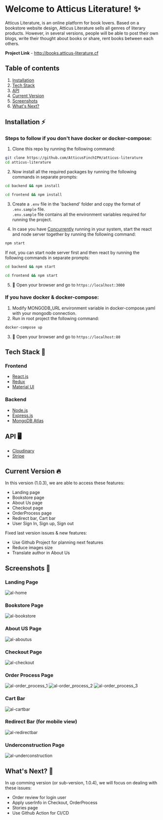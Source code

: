 # Welcome to Atticus Literature! ✨
Atticus Literature, is an online platform for book lovers. Based on a bookstore website design, Atticus Literature sells all genres of literary products. However, in several versions, people will be able to post their own blogs, write their thought about books or share, rent books between each others.

**Project Link** - http://books.atticus-literature.cf

## Table of contents
1. [Installation](#installation-zap)
2. [Tech Stack](#tech-stack-)
3. [API](#api-)
4. [Current Version](#current-version-)
5. [Screenshots](#screenshots-)
6. [What's Next?](#whats-next-)

## Installation :zap:
### Steps to follow if you don't have docker or docker-compose:  
1. Clone this repo by running the following command:
```bash
git clone https://github.com/AtticusFinchIPH/atticus-literature
cd atticus-literature
```
2. Now install all the required packages by running the following commands in separate prompts:
```bash
cd backend && npm install
```
```bash
cd frontend && npm install
```
3. Create a `.env` file in the 'backend' folder and copy the format of `.env.sample` file.  
`.env.sample` file contains all the environment variables required for running the project.  

4. In case you have [Concurrently](https://www.npmjs.com/package/concurrently) running in your system, start the react and node server together by running the following command:
```bash
npm start
```
If not, you can start node server first and then react by running the following commands in separate prompts:
```bash
cd backend && npm start
```
```bash
cd frontend && npm start
```
5. 🎉  Open your browser and go to  `https://localhost:3000`
### If you have docker & docker-compose:
1. Modify MONGODB_URL environment variable in docker-compose.yaml with your mongodb connection.  
2. Run in root project the following command:
```bash
docker-compose up
```
3. 🎉  Open your browser and go to  `https://localhost:80`

## Tech Stack &#128640;
### Frontend
- [React.js](https://reactjs.org/)
- [Redux](https://redux.js.org/)
- [Material UI](https://material-ui.com/)
### Backend
- [Node.js](https://nodejs.org/en/)
- [Express.js](https://expressjs.com/)
- [MongoDB Atlas](https://www.mongodb.com/cloud/atlas)
 
## API &#128421;
- [Cloudinary](https://cloudinary.com/)
- [Stripe](https://stripe.com/)

## Current Version &#128293;
In this version (1.0.3), we are able to access these features:
- Landing page
- Bookstore page
- About Us page
- Checkout page
- OrderProcess page
- Redirect bar, Cart bar
- User Sign In, Sign up, Sign out<br>

Fixed last version issues & new features:
- Use Github Project for planning next features
- Reduce images size
- Translate author in About Us

## Screenshots &#128248;
### Landing Page ###
![al-home](https://user-images.githubusercontent.com/45216222/110588413-47c23a00-8175-11eb-9849-c43fe3b35d73.png)
### Bookstore Page ###
![al-bookstore](https://user-images.githubusercontent.com/45216222/110588400-43961c80-8175-11eb-807d-88c19e54702d.png)
### About US Page ###
![al-aboutus](https://user-images.githubusercontent.com/45216222/110588385-3e38d200-8175-11eb-82a7-19aa71038f33.png)
### Checkout Page
![al-checkout](https://user-images.githubusercontent.com/45216222/110588409-46910d00-8175-11eb-8dd2-a9a4af637c96.png)
### Order Process Page
![al-order_process_1](https://user-images.githubusercontent.com/45216222/110588418-48f36700-8175-11eb-85bb-1786e3518c4b.png)
![al-order_process_2](https://user-images.githubusercontent.com/45216222/110588448-50b30b80-8175-11eb-8b8b-0fe4c9e5eb50.png)
![al-order_process_3](https://user-images.githubusercontent.com/45216222/110588420-498bfd80-8175-11eb-9058-f79181edd8c1.png)
### Cart Bar
![al-cartbar](https://user-images.githubusercontent.com/45216222/110588404-455fe000-8175-11eb-84fc-1359fcb26e8b.png)
### Redirect Bar (for mobile view) ###
![al-redirectbar](https://user-images.githubusercontent.com/45216222/110588424-4a249400-8175-11eb-9bf8-6b1560a64570.png)
### Underconstruction Page
![al-underconstruction](https://user-images.githubusercontent.com/45216222/110588427-4abd2a80-8175-11eb-8fbd-1a1cc73c10e1.png)


## What's Next? &#127993;
In up comming version (or sub-version, 1.0.4), we will focus on dealing with these issues:
- Order review for login user
- Apply userInfo in Checkout, OrderProcess
- Stories page
- Use Github Action for CI/CD